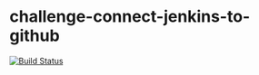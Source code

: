 # challenge-connect-jenkins-to-github
[![Build Status](https://5e7f096d7124.ngrok.app/buildStatus/icon?job=challenge-connect-jenkins-to-github)](https://5e7f096d7124.ngrok.app/job/challenge-connect-jenkins-to-github/)
